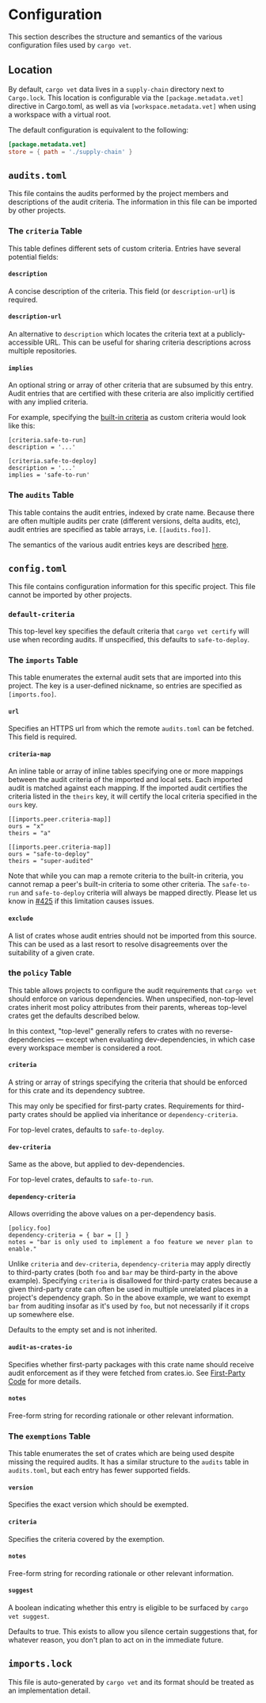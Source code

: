 # Configuration

This section describes the structure and semantics of the various configuration
files used by `cargo vet`.

## Location

By default, `cargo vet` data lives in a `supply-chain` directory next to
`Cargo.lock`. This location is configurable via the `[package.metadata.vet]`
directive in Cargo.toml, as well as via `[workspace.metadata.vet]` when using a
workspace with a virtual root.

The default configuration is equivalent to the following:

```toml
[package.metadata.vet]
store = { path = './supply-chain' }
```

## `audits.toml`

This file contains the audits performed by the project members and descriptions
of the audit criteria. The information in this file can be imported by other
projects.

### The `criteria` Table

This table defines different sets of custom criteria. Entries have several
potential fields:

#### `description`

A concise description of the criteria. This field (or `description-url`) is
required.

#### `description-url`

An alternative to `description` which locates the criteria text at a
publicly-accessible URL. This can be useful for sharing criteria descriptions
across multiple repositories.

#### `implies`

An optional string or array of other criteria that are subsumed by this entry.
Audit entries that are certified with these criteria are also implicitly
certified with any implied criteria.

For example, specifying the [built-in criteria](built-in-criteria.md) as custom
criteria would look like this:

```
[criteria.safe-to-run]
description = '...'

[criteria.safe-to-deploy]
description = '...'
implies = 'safe-to-run'
```

### The `audits` Table

This table contains the audit entries, indexed by crate name. Because there are
often multiple audits per crate (different versions, delta audits, etc), audit
entries are specified as table arrays, i.e. `[[audits.foo]]`.

The semantics of the various audit entries keys are described
[here](audit-entries.md).

## `config.toml`

This file contains configuration information for this specific project. This
file cannot be imported by other projects.

### `default-criteria`

This top-level key specifies the default criteria that `cargo vet certify` will
use when recording audits. If unspecified, this defaults to `safe-to-deploy`.

### The `imports` Table

This table enumerates the external audit sets that are imported into this
project. The key is a user-defined nickname, so entries are specified as
`[imports.foo]`.

#### `url`

Specifies an HTTPS url from which the remote `audits.toml` can be fetched. This
field is required.

#### `criteria-map`

An inline table or array of inline tables specifying one or more mappings
between the audit criteria of the imported and local sets. Each imported audit
is matched against each mapping. If the imported audit certifies the criteria
listed in the `theirs` key, it will certify the local criteria specified in the
`ours` key.

```
[[imports.peer.criteria-map]]
ours = "x"
theirs = "a"

[[imports.peer.criteria-map]]
ours = "safe-to-deploy"
theirs = "super-audited"
```

Note that while you can map a remote criteria to the built-in criteria, you
cannot remap a peer's built-in criteria to some other criteria. The
`safe-to-run` and `safe-to-deploy` criteria will always be mapped directly.
Please let us know in [#425](https://github.com/mozilla/cargo-vet/issues/425) if
this limitation causes issues.

#### `exclude`

A list of crates whose audit entries should not be imported from this source.
This can be used as a last resort to resolve disagreements over the suitability
of a given crate.

### the `policy` Table

This table allows projects to configure the audit requirements that `cargo vet`
should enforce on various dependencies. When unspecified, non-top-level crates
inherit most policy attributes from their parents, whereas top-level crates get
the defaults described below.

In this context, "top-level" generally refers to crates with no
reverse-dependencies — except when evaluating dev-dependencies, in which case
every workspace member is considered a root.

#### `criteria`

A string or array of strings specifying the criteria that should be enforced for
this crate and its dependency subtree.

This may only be specified for first-party crates. Requirements for third-party
crates should be applied via inheritance or `dependency-criteria`.

For top-level crates, defaults to `safe-to-deploy`.

#### `dev-criteria`

Same as the above, but applied to dev-dependencies.

For top-level crates, defaults to `safe-to-run`.

#### `dependency-criteria`

Allows overriding the above values on a per-dependency basis.

```
[policy.foo]
dependency-criteria = { bar = [] }
notes = "bar is only used to implement a foo feature we never plan to enable."
```

Unlike `criteria` and `dev-criteria`, `dependency-criteria` may apply directly
to third-party crates (both `foo` and `bar` may be third-party in the above
example).  Specifying `criteria` is disallowed for third-party crates because a
given third-party crate can often be used in multiple unrelated places in a
project's dependency graph. So in the above example, we want to exempt `bar`
from auditing insofar as it's used by `foo`, but not necessarily if it crops up
somewhere else.

Defaults to the empty set and is not inherited.

#### `audit-as-crates-io`

Specifies whether first-party packages with this crate name should receive audit
enforcement as if they were fetched from crates.io. See [First-Party
Code](first-party-code.md) for more details.

#### `notes`

Free-form string for recording rationale or other relevant information.

### The `exemptions` Table

This table enumerates the set of crates which are being used despite missing the
required audits. It has a similar structure to the `audits` table in
`audits.toml`, but each entry has fewer supported fields.

#### `version`

Specifies the exact version which should be exempted.

#### `criteria`

Specifies the criteria covered by the exemption.

#### `notes`

Free-form string for recording rationale or other relevant information.

#### `suggest`

A boolean indicating whether this entry is eligible to be surfaced by `cargo vet
suggest`.

Defaults to true. This exists to allow you silence certain suggestions that, for
whatever reason, you don't plan to act on in the immediate future.

## `imports.lock`

This file is auto-generated by `cargo vet` and its format should be treated as
an implementation detail.
